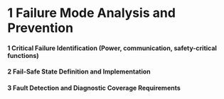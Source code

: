 # 1 Failure Mode Analysis and Prevention


#### 1 Critical Failure Identification (Power, communication, safety-critical functions)


#### 2 Fail-Safe State Definition and Implementation


#### 3 Fault Detection and Diagnostic Coverage Requirements

